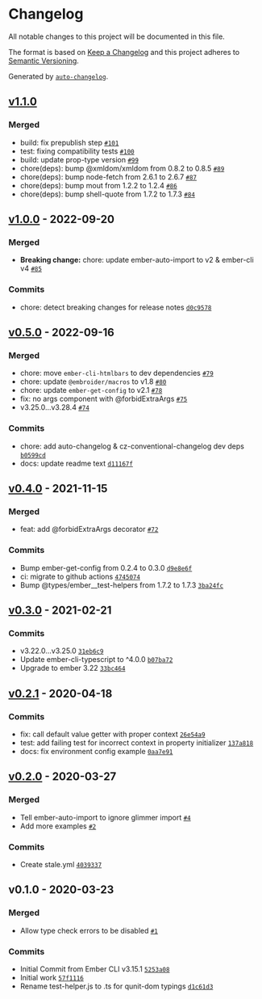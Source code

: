 # Changelog

All notable changes to this project will be documented in this file.

The format is based on [Keep a Changelog](https://keepachangelog.com/en/1.0.0/)
and this project adheres to [Semantic Versioning](https://semver.org/spec/v2.0.0.html).

Generated by [`auto-changelog`](https://github.com/CookPete/auto-changelog).

## [v1.1.0](https://github.com/jkusa/ember-arg-types/compare/v1.0.0...v1.1.0)

### Merged

- build: fix prepublish step [`#101`](https://github.com/jkusa/ember-arg-types/pull/101)
- test: fixing compatibility tests [`#100`](https://github.com/jkusa/ember-arg-types/pull/100)
- build: update prop-type version [`#99`](https://github.com/jkusa/ember-arg-types/pull/99)
- chore(deps): bump @xmldom/xmldom from 0.8.2 to 0.8.5 [`#89`](https://github.com/jkusa/ember-arg-types/pull/89)
- chore(deps): bump node-fetch from 2.6.1 to 2.6.7 [`#87`](https://github.com/jkusa/ember-arg-types/pull/87)
- chore(deps): bump mout from 1.2.2 to 1.2.4 [`#86`](https://github.com/jkusa/ember-arg-types/pull/86)
- chore(deps): bump shell-quote from 1.7.2 to 1.7.3 [`#84`](https://github.com/jkusa/ember-arg-types/pull/84)

## [v1.0.0](https://github.com/jkusa/ember-arg-types/compare/v0.5.0...v1.0.0) - 2022-09-20

### Merged

- **Breaking change:** chore: update ember-auto-import to v2 & ember-cli v4 [`#85`](https://github.com/jkusa/ember-arg-types/pull/85)

### Commits

- chore: detect breaking changes for release notes [`d0c9578`](https://github.com/jkusa/ember-arg-types/commit/d0c9578b31fbf5592b8e5c5114f33f63b66d3faf)

## [v0.5.0](https://github.com/jkusa/ember-arg-types/compare/v0.4.0...v0.5.0) - 2022-09-16

### Merged

- chore: move `ember-cli-htmlbars` to dev dependencies [`#79`](https://github.com/jkusa/ember-arg-types/pull/79)
- chore: update `@embroider/macros` to v1.8 [`#80`](https://github.com/jkusa/ember-arg-types/pull/80)
- chore: update `ember-get-config` to v2.1 [`#78`](https://github.com/jkusa/ember-arg-types/pull/78)
- fix: no args component with @forbidExtraArgs [`#75`](https://github.com/jkusa/ember-arg-types/pull/75)
- v3.25.0...v3.28.4 [`#74`](https://github.com/jkusa/ember-arg-types/pull/74)

### Commits

- chore: add auto-changelog & cz-conventional-changelog dev deps [`b0599cd`](https://github.com/jkusa/ember-arg-types/commit/b0599cd11770daaae82e8dbfd70df8b9c581d32e)
- docs: update readme text [`d11167f`](https://github.com/jkusa/ember-arg-types/commit/d11167f4517fd31ff4613a0f0bb7fa6a4a29bee3)

## [v0.4.0](https://github.com/jkusa/ember-arg-types/compare/v0.3.0...v0.4.0) - 2021-11-15

### Merged

- feat: add @forbidExtraArgs decorator [`#72`](https://github.com/jkusa/ember-arg-types/pull/72)

### Commits

- Bump ember-get-config from 0.2.4 to 0.3.0 [`d9e8e6f`](https://github.com/jkusa/ember-arg-types/commit/d9e8e6ff342596cce01aeaf676984b93d1add94c)
- ci: migrate to github actions [`4745074`](https://github.com/jkusa/ember-arg-types/commit/47450744a9dc9bec4682e3b293cd6eeb2f5274ab)
- Bump @types/ember__test-helpers from 1.7.2 to 1.7.3 [`3ba24fc`](https://github.com/jkusa/ember-arg-types/commit/3ba24fc1e94a407e484bf41246cdead6565b194d)

## [v0.3.0](https://github.com/jkusa/ember-arg-types/compare/v0.2.1...v0.3.0) - 2021-02-21

### Commits

- v3.22.0...v3.25.0 [`31eb6c9`](https://github.com/jkusa/ember-arg-types/commit/31eb6c953b3c6a84eded46fd0ff76223c1c6397b)
- Update ember-cli-typescript to ^4.0.0 [`b07ba72`](https://github.com/jkusa/ember-arg-types/commit/b07ba723a938f75966ef10d475663d22591b51c4)
- Upgrade to ember 3.22 [`33bc464`](https://github.com/jkusa/ember-arg-types/commit/33bc464355496c6dfaa41b7504d06b60929e6cf2)

## [v0.2.1](https://github.com/jkusa/ember-arg-types/compare/v0.2.0...v0.2.1) - 2020-04-18

### Commits

- fix: call default value getter with proper context [`26e54a9`](https://github.com/jkusa/ember-arg-types/commit/26e54a9e30035de44e40521697f17f8c1db76c3d)
- test: add failing test for incorrect context in property initializer [`137a818`](https://github.com/jkusa/ember-arg-types/commit/137a818fe9d51f5bd033fa1083c5999aa2846e1f)
- docs: fix environment config example [`0aa7e91`](https://github.com/jkusa/ember-arg-types/commit/0aa7e9104e298a3f8cdd425311fc1a8430bfe27a)

## [v0.2.0](https://github.com/jkusa/ember-arg-types/compare/v0.1.0...v0.2.0) - 2020-03-27

### Merged

- Tell ember-auto-import to ignore glimmer import [`#4`](https://github.com/jkusa/ember-arg-types/pull/4)
- Add more examples [`#2`](https://github.com/jkusa/ember-arg-types/pull/2)

### Commits

- Create stale.yml [`4039337`](https://github.com/jkusa/ember-arg-types/commit/40393377520ce3d9af86971caa718bc15bc83999)

## v0.1.0 - 2020-03-23

### Merged

- Allow type check errors to be disabled [`#1`](https://github.com/jkusa/ember-arg-types/pull/1)

### Commits

- Initial Commit from Ember CLI v3.15.1 [`5253a08`](https://github.com/jkusa/ember-arg-types/commit/5253a08dac869785394ec38c7306236c4b5e9510)
- Initial work [`57f1116`](https://github.com/jkusa/ember-arg-types/commit/57f11167a7c82a347dbc1c8aae8e12c951e29805)
- Rename test-helper.js to .ts for qunit-dom typings [`d1c61d3`](https://github.com/jkusa/ember-arg-types/commit/d1c61d36cc2053127fd19ed34f5783c45dc09706)
